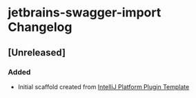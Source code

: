 <!-- Keep a Changelog guide -> https://keepachangelog.com -->

# jetbrains-swagger-import Changelog

## [Unreleased]
### Added
- Initial scaffold created from [IntelliJ Platform Plugin Template](https://github.com/JetBrains/intellij-platform-plugin-template)
